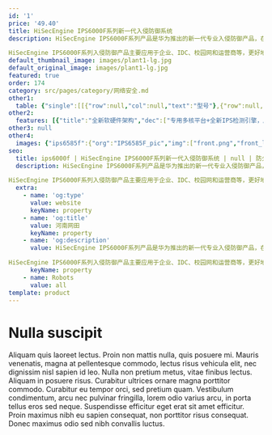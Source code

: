 ```yaml
---
id: '1'
price: '49.40'
title: HiSecEngine IPS6000F系列新一代入侵防御系统
description: HiSecEngine IPS6000F系列产品是华为推出的新一代专业入侵防御产品，在传统IPS产品的基础上进行了扩展：采用全新软硬件架构，增加网络环境感知能力、深度应用感知能力、内容感知能力，以及对未知威胁的防御能力，实现了更精准的检测能力、更优化的管理体验。

HiSecEngine IPS6000F系列入侵防御产品主要应用于企业、IDC、校园网和运营商等，更好地保障客户应用和业务安全，实现对网络基础设施、服务器、客户端以及网络带宽性能的全面防护。
default_thumbnail_image: images/plant1-lg.jpg
default_original_image: images/plant1-lg.jpg
featured: true
order: 174
category: src/pages/category/网络安全.md
other1: 
  table: {"single":[[{"row":null,"col":null,"text":"型号"},{"row":null,"col":null,"text":"IPS6585F"},{"row":null,"col":null,"text":"IPS6615F"},{"row":null,"col":null,"text":"IPS6625F"}],[{"row":null,"col":null,"text":"业务口"},{"row":null,"col":null,"text":"8*GE COMBO + 4*GE(RJ45) + 4*GE(SFP ) 6*10GE(SFP+)"},{"row":null,"col":null,"text":"8*GE COMBO + 4*GE(RJ45) + 4*GE(SFP ) 6*10GE(SFP+)"},{"row":null,"col":null,"text":"8*GE COMBO + 4*GE(RJ45)+ 10*10GE(SFP+)"}],[{"row":null,"col":null,"text":"安全策略"},{"row":null,"col":"3","text":"一体化策略管理，内置场景模板，支持策略优先级设置，支持基于 IP 地址、应用、时间段等对象下发指定的安全策略。"}],[{"row":null,"col":null,"text":"应用识别与管控"},{"row":null,"col":"3","text":"识别6000+应用，访问控制精度到应用功能，例如：区分微信的文字和语音。应用识别与入侵检测、防病毒相结合，提高检测性能和准确率。"}],[{"row":null,"col":null,"text":"入侵防御"},{"row":null,"col":"3","text":"准确检测并防御针对操作系统、应用、服务器等各种漏洞的攻击，支持 0 day 攻击防护。\n可防护各种针对web的攻击，包括SQL注入攻击和跨站脚本攻击等。"}],[{"row":null,"col":null,"text":"反病毒"},{"row":null,"col":"3","text":"支持流检测和病毒引擎全文检测双检测模式, 流模式。"}],[{"row":null,"col":null,"text":"DoS/DDoS 攻击防护/检测"},{"row":null,"col":"3","text":"支持DDoS攻击防护，可防范SYN flood、UDP flood等种常见网络层DDoS攻击及HTTP、HTTPS、SIP、DNS 等应用层 DDoS 攻击。\n支持智能学习流量模型。"}],[{"row":null,"col":null,"text":"URL 过滤"},{"row":null,"col":"3","text":"支持URL关键字检测及阻断，日志告警。"}]]}
other2:
  features: [{"title":"全新软硬件架构","dec":["专用多核平台+全新IPS检测引擎，威胁检测性能大幅提升"]},{"title":"全面精准检测","dec":["针对系统、应用、恶意软件及客户端攻击等进行全面、多重检测"]},{"title":"快速有效防御","dec":["及时捕获最新威胁特征、发布签名、升级检测引擎，快速有效阻断攻击"]}]
other3: null
other4:
  images: {"ips6585f":{"org":"IPS6585F_pic","img":["front.png","front_left.png","front_right.png","front_top.png","rear.png","rear_left.png","rear_right.png","rear_top.png"]}}
seo:
  title: ips6000f | HiSecEngine IPS6000F系列新一代入侵防御系统 | null | 防火墙及应用安全网关 | 网络安全 | 企业网络
  description: HiSecEngine IPS6000F系列产品是华为推出的新一代专业入侵防御产品，在传统IPS产品的基础上进行了扩展：采用全新软硬件架构，增加网络环境感知能力、深度应用感知能力、内容感知能力，以及对未知威胁的防御能力，实现了更精准的检测能力、更优化的管理体验。

HiSecEngine IPS6000F系列入侵防御产品主要应用于企业、IDC、校园网和运营商等，更好地保障客户应用和业务安全，实现对网络基础设施、服务器、客户端以及网络带宽性能的全面防护。
  extra:
    - name: 'og:type'
      value: website
      keyName: property
    - name: 'og:title'
      value: 河南网田
      keyName: property
    - name: 'og:description'
      value: HiSecEngine IPS6000F系列产品是华为推出的新一代专业入侵防御产品，在传统IPS产品的基础上进行了扩展：采用全新软硬件架构，增加网络环境感知能力、深度应用感知能力、内容感知能力，以及对未知威胁的防御能力，实现了更精准的检测能力、更优化的管理体验。

HiSecEngine IPS6000F系列入侵防御产品主要应用于企业、IDC、校园网和运营商等，更好地保障客户应用和业务安全，实现对网络基础设施、服务器、客户端以及网络带宽性能的全面防护。
      keyName: property
    - name: Robots
      value: all
template: product
---
```


# Nulla suscipit

Aliquam quis laoreet lectus. Proin non mattis nulla, quis posuere mi. Mauris venenatis, magna at pellentesque commodo, lectus risus vehicula elit, nec dignissim nisl sapien id leo. Nulla non pretium metus, vitae finibus lectus. Aliquam in posuere risus. Curabitur ultrices ornare magna porttitor commodo. Curabitur eu tempor orci, sed pretium quam. Vestibulum condimentum, arcu nec pulvinar fringilla, lorem odio varius arcu, in porta tellus eros sed neque. Suspendisse efficitur eget erat sit amet efficitur. Proin maximus nibh eu sapien consequat, non porttitor risus consequat. Donec maximus odio sed nibh convallis luctus.